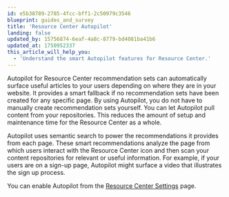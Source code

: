 ```yaml
---
id: e5b38789-2785-4fcc-bff1-2c50979c3546
blueprint: guides_and_survey
title: 'Resource Center Autopilot'
landing: false
updated_by: 15756874-6eaf-4a8c-8779-bd4081ba41b6
updated_at: 1750952337
this_article_will_help_you:
  - 'Understand the smart Autopilot features for Resource Center.'
---
```

Autopilot for Resource Center recommendation sets can automatically surface useful articles to your users depending on where they are in your website. It provides a smart fallback if no recommendation sets have been created for any specific page. By using Autopilot, you do not have to manually create recommendation sets yourself. You can let Autopilot pull content from your repositories. This reduces the amount of setup and maintenance time for the Resource Center as a whole. 

Autopilot uses semantic search to power the recommendations it provides from each page. These smart recommendations analyze the page from which users interact with the Resource Center icon and then scan your content repositories for relevant or useful information. For example, if your users are on a sign-up page, Autopilot might surface a video that illustrates the sign up process. 

You can enable Autopilot from the [Resource Center Settings](/docs/guides-and-surveys/resource-center-settings) page.